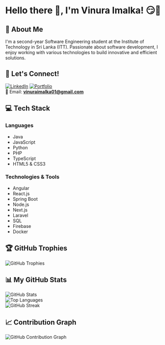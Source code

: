 # Hello there 👋, I'm Vinura Imalka! 😏🚀  

## 🌟 About Me  
I'm a second-year Software Engineering student at the Institute of Technology in Sri Lanka (ITT). Passionate about software development, I enjoy working with various technologies to build innovative and efficient solutions.  

## 🔗 Let's Connect!  
[![LinkedIn](https://img.shields.io/badge/LinkedIn-Profile-blue?logo=linkedin)]([https://linkedin.com/in/YOUR-LINKEDIN](https://www.linkedin.com/in/vinura-imalka-549251296/))   
[![Portfolio](https://img.shields.io/badge/Portfolio-Website-green?logo=web)](https://YOUR-PORTFOLIO)  
📧 Email: **vinuraimalka01@gmail.com**  

## 💻 Tech Stack  

### Languages  
- Java  
- JavaScript  
- Python  
- PHP  
- TypeScript  
- HTML5 & CSS3  

### Technologies & Tools  
- Angular  
- React.js  
- Spring Boot  
- Node.js 
- Next.js 
- Laravel  
- SQL  
- Firebase  
- Docker  

## 🏆 GitHub Trophies  
![GitHub Trophies](https://github-profile-trophy.vercel.app/?username=VinuraImalka&theme=darkhub)  

## 📊 My GitHub Stats  
![GitHub Stats](https://github-readme-stats.vercel.app/api?username=VinuraImalka&show_icons=true&theme=radical)  
![Top Languages](https://github-readme-stats.vercel.app/api/top-langs/?username=VinuraImalka&layout=compact&theme=radical)  
![GitHub Streak](https://github-readme-streak-stats.herokuapp.com/?user=VinuraImalka&theme=radical)  

## 📈 Contribution Graph  
![GitHub Contribution Graph](https://activity-graph.herokuapp.com/graph?username=VinuraImalka&theme=github)  
